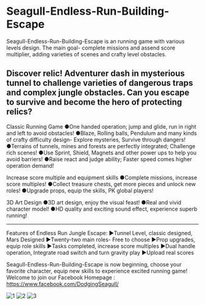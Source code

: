 # Seagull-Endless-Run-Building-Escape
Seagull-Endless-Run-Building-Escape is an running game with various levels design. 
The main goal- complete missions and assend score multiplier, adding varieties of scenes and crafty level obstacles.


Discover relic! Adventurer dash in mysterious tunnel to challenge varieties of dangerous traps and complex jungle obstacles. 
Can you escape to survive and become the hero of protecting relics?
----------------------------------------------------------------------------------------------------------------------------

Classic Running Game
●One handed operation; jump and glide, run in right and left to avoid obstacles!
●Blaze, Rolling balls, Pendulum and many kinds of crafty difficulty design- Explore mysteries, Survive through dangers!
●Terrains of tunnels, mines and forests are perfectly integrated; Challenge rich scenes!
●Use Sprint, Shield, Magnets and other power ups to help you avoid barriers!
●Raise react and judge ability; Faster speed comes higher operation demand!

Increase score multiple and equipment skills
●Complete missions, increase score multiples!
●Collect treasure chests, get more pieces and unlock new roles!
●Upgrade props, equip the skills, PK global players!

3D Art Design
●3D art design, enjoy the visual feast!
●Real and vivid character model!
●HD quality and exciting sound effect, experience superb running!

------------------------------------------------------------------------------------------------------------------------------

Features of Endless Run Jungle Escape:
►Tunnel Level, classic designed, Mars Designed
►Twenty-two main roles- Free to choose
►Prop upgrades, equip role skills
►Tasks completed, increase score multiples
►Dual handle operation, Integrate road switch and turn gravity play
►Upload real scores

Seagull-Endless-Run-Building-Escape is now beginning, choose your favorite character, equip new skills to experience excited running game! 
Welcome to join our Facebook Homepage : https://www.facebook.com/DodgingSeagull/


![1](https://user-images.githubusercontent.com/92082198/138649773-1cbfd506-3fc6-4717-9975-fbd39714a3d0.jpg)
![2](https://user-images.githubusercontent.com/92082198/138649796-4417f6cf-2b80-4750-949d-b7fd0d41fce8.jpg)
![3](https://user-images.githubusercontent.com/92082198/138649803-af948f8a-5817-441a-a8c1-3c4062163e4a.jpg)
